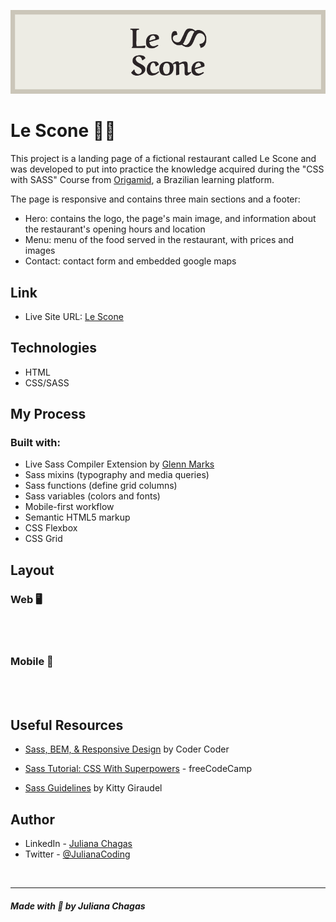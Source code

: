 <img src="img/github/banner-github.png"/> <br/>

# Le Scone 🥐🥪

This project is a landing page of a fictional restaurant called Le Scone and was developed to put into practice the knowledge acquired during the "CSS with SASS" Course from [Origamid](https://www.origamid.com/), a Brazilian learning platform.

The page is responsive and contains three main sections and a footer:

- Hero: contains the logo, the page's main image, and information about the restaurant's opening hours and location
- Menu: menu of the food served in the restaurant, with prices and images
- Contact: contact form and embedded google maps

## Link

- Live Site URL: [Le Scone](https://julianachagas.github.io/le-scone/)

## Technologies

- HTML
- CSS/SASS

## My Process

### Built with:

- Live Sass Compiler Extension by [Glenn Marks](https://github.com/glenn2223/vscode-live-sass-compiler)
- Sass mixins (typography and media queries)
- Sass functions (define grid columns)
- Sass variables (colors and fonts)
- Mobile-first workflow
- Semantic HTML5 markup
- CSS Flexbox
- CSS Grid

<a id="layout"></a>

## Layout

### Web 🖥️

<img src="img/github/layout-web.gif" alt=""/> <br/><br/>

### Mobile 📱

<img src="img/github/layout-mobile.gif" alt=""/> <br/><br/>

## Useful Resources

- [Sass, BEM, & Responsive Design](https://youtu.be/jfMHA8SqUL4) by Coder Coder

- [Sass Tutorial: CSS With Superpowers](https://youtu.be/_a5j7KoflTs) - freeCodeCamp

- [Sass Guidelines](https://sass-guidelin.es/) by Kitty Giraudel

## Author

- LinkedIn - [Juliana Chagas](https://www.linkedin.com/in/juliana--chagas/)
- Twitter - [@JulianaCoding](https://twitter.com/JulianaCoding)

<br>

---

##### Made with 💜 by Juliana Chagas
